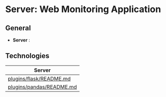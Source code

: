 # Server: Web Monitoring Application


## General ##

- **Server** : 

## Technologies ##

| Server | 
| ------ |
| [plugins/flask/README.md](https://github.com/pallets/flask) |
| [plugins/pandas/README.md](https://github.com/pandas-dev/pandas) |
